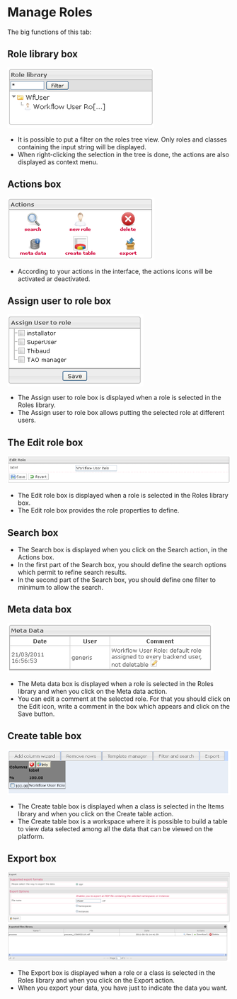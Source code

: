 <!--
parent:
    title: Processes
author:
    - 'Jérôme Bogaerts'
created_at: '2011-04-22 09:48:37'
updated_at: '2013-03-13 14:32:32'
tags:
    - Processes
-->

Manage Roles
============

The big functions of this tab:

Role library box
----------------

![](../resources/roles-library.png)

-   It is possible to put a filter on the roles tree view. Only roles and classes containing the input string will be displayed.
-   When right-clicking the selection in the tree is done, the actions are also displayed as context menu.

Actions box
-----------

![](../resources/roles-actions.png)

-   According to your actions in the interface, the actions icons will be activated ar deactivated.

Assign user to role box
-----------------------

![](../resources/roles-assignuser.png)

-   The Assign user to role box is displayed when a role is selected in the Roles library.
-   The Assign user to role box allows putting the selected role at different users.

The Edit role box
-----------------

![](../resources/roles-edit.png)

-   The Edit role box is displayed when a role is selected in the Roles library box.
-   The Edit role box provides the role properties to define.

Search box
----------

-   The Search box is displayed when you click on the Search action, in the Actions box.
-   In the first part of the Search box, you should define the search options which permit to refine search results.
-   In the second part of the Search box, you should define one filter to minimum to allow the search.

Meta data box
-------------

![](../resources/roles-metadata.png)

-   The Meta data box is displayed when a role is selected in the Roles library and when you click on the Meta data action.
-   You can edit a comment at the selected role. For that you should click on the Edit icon, write a comment in the box which appears and click on the Save button.

Create table box
----------------

![](../resources/roles-createtable.png)

-   The Create table box is displayed when a class is selected in the Items library and when you click on the Create table action.
-   The Create table box is a workspace where it is possible to build a table to view data selected among all the data that can be viewed on the platform.

Export box
----------

![](../resources/roles-export.png)

-   The Export box is displayed when a role or a class is selected in the Roles library and when you click on the Export action.
-   When you export your data, you have just to indicate the data you want.

